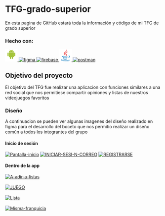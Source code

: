 # TFG-grado-superior
En esta pagina de GitHub estará toda la información y código de mi TFG de grado superior

<h3 align="left">Hecho con:</h3>
<p align="left"> <a href="https://developer.android.com" target="_blank" rel="noreferrer"> <img src="https://raw.githubusercontent.com/devicons/devicon/master/icons/android/android-original-wordmark.svg" alt="android" width="40" height="40"/> </a> <a href="https://www.figma.com/" target="_blank" rel="noreferrer"> <img src="https://www.vectorlogo.zone/logos/figma/figma-icon.svg" alt="figma" width="40" height="40"/> </a> <a href="https://firebase.google.com/" target="_blank" rel="noreferrer"> <img src="https://www.vectorlogo.zone/logos/firebase/firebase-icon.svg" alt="firebase" width="40" height="40"/> </a> <a href="https://www.java.com" target="_blank" rel="noreferrer"> <img src="https://raw.githubusercontent.com/devicons/devicon/master/icons/java/java-original.svg" alt="java" width="40" height="40"/> </a> <a href="https://postman.com" target="_blank" rel="noreferrer"> <img src="https://www.vectorlogo.zone/logos/getpostman/getpostman-icon.svg" alt="postman" width="40" height="40"/> </a> </p>

<h2>Objetivo del proyecto</h2>
<p>El objetivo del TFG fue realizar una aplicacion con funciones similares a una red social que nos permitiese compartir opiniones y listas de nuestros videojuegos favoritos</p>

<h3>Diseño</h3>
<p>A continuacion se pueden ver algunas imagenes del diseño realizado en figma para el desarrollo del boceto que nos permitio realizar un diseño común a todos los integrantes del grupo</p>
<h4>Inicio de sesión</h4>
<a href='https://postimg.cc/Sj9ry7nc' target='_blank'><img src='https://i.postimg.cc/Sj9ry7nc/Pantalla-inicio.jpg' border='0' alt='Pantalla-inicio'/></a>
<a href="https://postimg.cc/4m6Rh9S9" target="_blank"><img src="https://i.postimg.cc/4m6Rh9S9/INICIAR-SESI-N-CORREO.png" alt="INICIAR-SESI-N-CORREO"/></a>
<a href="https://postimg.cc/dhJPRVbS" target="_blank"><img src="https://i.postimg.cc/dhJPRVbS/REGISTRARSE.png" alt="REGISTRARSE"/></a>
<h4>Dentro de la app</h4>
<a href="https://postimg.cc/N5zCFfgH" target="_blank"><img src="https://i.postimg.cc/N5zCFfgH/A-adir-a-listas.png" alt="A-adir-a-listas"/></a><br/><br/>
<a href="https://postimg.cc/hJ922LVL" target="_blank"><img src="https://i.postimg.cc/hJ922LVL/JUEGO.png" alt="JUEGO"/></a><br/><br/>
<a href="https://postimg.cc/nX9RDbzw" target="_blank"><img src="https://i.postimg.cc/nX9RDbzw/Lista.png" alt="Lista"/></a><br/><br/>
<a href="https://postimg.cc/p9N0QG5V" target="_blank"><img src="https://i.postimg.cc/p9N0QG5V/Misma-franquicia.png" alt="Misma-franquicia"/></a><br/><br/>

